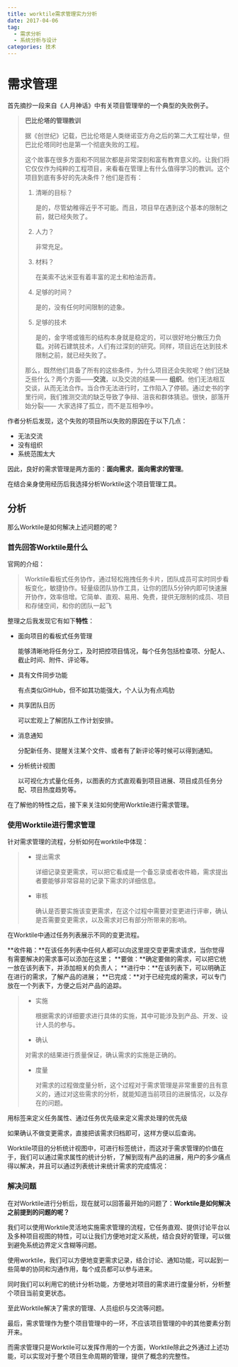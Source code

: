 ```yaml
---
title: worktile需求管理实力分析
date: 2017-04-06
tag:
  - 需求分析
  - 系统分析与设计
categories: 技术
---
```


# 需求管理

首先摘抄一段来自《人月神话》中有关项目管理举的一个典型的失败例子。

> **巴比伦塔的管理教训**
>
> 据《创世纪》记载，巴比伦塔是人类继诺亚方舟之后的第二大工程壮举，但巴比伦塔同时也是第一个彻底失败的工程。
>
> 这个故事在很多方面和不同层次都是非常深刻和富有教育意义的。让我们将它仅仅作为纯粹的工程项目，来看看在管理上有什么值得学习的教训。这个项目到底有多好的先决条件？他们是否有：
>
> 1. 清晰的目标？
>
>    是的，尽管幼稚得近乎不可能。而且，项目早在遇到这个基本的限制之前，就已经失败了。
>
> 2. 人力？
>
>    非常充足。
>
> 3. 材料？
>
>    在美索不达米亚有着丰富的泥土和柏油沥青。
>
> 4. 足够的时间？
>
>    是的，没有任何时间限制的迹象。
>
> 5. 足够的技术
>
>    是的，金字塔或锥形的结构本身就是稳定的，可以很好地分散压力负载。对砖石建筑技术，人们有过深刻的研究。同样，项目远在达到技术限制之前，就已经失败了。
>
> 那么，既然他们具备了所有的这些条件，为什么项目还会失败呢？他们还缺乏些什么？两个方面——**交流**，以及交流的结果—— **组织**。他们无法相互交谈，从而无法合作。当合作无法进行时，工作陷入了停顿。通过史书的字里行间，我们推测交流的缺乏导致了争辩、沮丧和群体猜忌。很快，部落开始分裂—— 大家选择了孤立，而不是互相争吵。

作者分析后发现，这个失败的项目所以失败的原因在于以下几点：

+ 无法交流
+ 没有组织
+ 系统范围太大

因此，良好的需求管理是两方面的：**面向需求**，**面向需求的管理**。

在结合亲身使用经历后我选择分析Worktile这个项目管理工具。

## 分析

那么Worktile是如何解决上述问题的呢？

### 首先回答Worktile是什么

官网的介绍：

> Worktile看板式任务协作，通过轻松拖拽任务卡片，团队成员可实时同步看板变化，敏捷协作。轻量级团队协作工具，让你的团队5分钟内即可快速展开协作，效率倍增。它简单、直观、易用、免费，提供无限制的成员、项目和存储空间，和你的团队一起飞

整理之后我发现它有如下**特性**：

+ 面向项目的看板式任务管理

  能够清晰地将任务分工，及时把控项目情况，每个任务包括检查项、分配人、截止时间、附件、评论等。

+ 具有文件同步功能

  有点类似GitHub，但不如其功能强大，个人认为有点鸡肋

+ 共享团队日历

  可以宏观上了解团队工作计划安排。

+ 消息通知

  分配新任务、提醒关注某个文件、或者有了新评论等时候可以得到通知。

+ 分析统计视图

  以可视化方式量化任务，以图表的方式直观看到项目进展、项目成员任务分配、项目热度趋势等。

在了解他的特性之后，接下来关注如何使用Worktile进行需求管理。

### 使用Worktile进行需求管理

针对需求管理的流程，分析如何在worktile中体现：

> + 提出需求
>
>   详细记录变更需求，可以把它看成是一个备忘录或者收件箱，需求提出者要能够非常容易的记录下需求的详细信息。
>
>
> + 审核
>
>   确认是否要实施该变更需求，在这个过程中需要对变更进行评审，确认是否需要变更需求，以及需求对已有部分所带来的影响。
>

在Worktile中通过任务列表展示不同的变更流程。

**收件箱：**在该任务列表中任何人都可以向这里提交变更需求请求，当你觉得有需要解决的需求事可以添加在这里；
**要做：**确定要做的需求，可以把它统一放在该列表下，并添加相关的负责人；
**进行中：**在该列表下，可以明确正在进行的需求，了解产品的进展；
**已完成：**对于已经完成的需求，可以专门放在一个列表下，方便之后对产品的追踪。

> + 实施
>
>   根据需求的详细要求进行具体的实施，其中可能涉及到产品、开发、设计人员的参与。
>
>
> +  确认
>
>   对需求的结果进行质量保证，确认需求的实施是正确的。
>
> + 度量
>
>   对需求的过程做度量分析，这个过程对于需求管理是非常重要的且有意义的，通过对这些需求的分析，就能知道当前项目的进展情况，以及存在的问题。

用标签来定义任务属性、通过任务优先级来定义需求处理的优先级

如果确认不做变更需求，直接把该需求归档即可，这样方便以后查询。

Worktile项目的分析统计视图中，可进行标签统计，而这对于需求管理的价值在于，我们可以通过需求属性的统计分析，了解到现有产品的进展，用户的多少痛点得以解决，并且可以通过列表统计来统计需求的完成情况：

### 解决问题

在对Worktile进行分析后，现在就可以回答最开始的问题了：**Worktile是如何解决之前提到的问题的呢？**

我们可以使用Worktile灵活地实施需求管理的流程，它任务直观、提供讨论平台以及多种项目视图的特性，可以让我们方便地对定义系统，结合良好的管理，可以做到避免系统边界定义含糊等问题。

使用worktile，我们可以方便地变更需求记录，结合讨论、通知功能，可以起到一些简单的协同和沟通作用，每个成员都可以参与进来。

同时我们可以利用它的统计分析功能，方便地对项目的需求进行度量分析，分析整个项目当前变更状态。

至此Worktile解决了需求的管理、人员组织与交流等问题。

最后，需求管理作为整个项目管理中的一环，不应该项目管理的中的其他要素分割开来。

而需求管理只是Worktile可以发挥作用的一个方面，Worktile除此之外通过上述功能，可以实现对于整个项目生命周期的管理，提供了概念的完整性。

